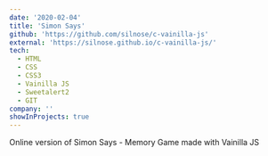 ```yaml
---
date: '2020-02-04'
title: 'Simon Says'
github: 'https://github.com/silnose/c-vainilla-js'
external: 'https://silnose.github.io/c-vainilla-js/'
tech:
  - HTML
  - CSS
  - CSS3
  - Vainilla JS
  - Sweetalert2
  - GIT
company: ''
showInProjects: true
---
```


Online version of Simon Says - Memory Game made with Vainilla JS
